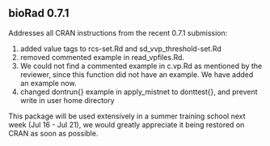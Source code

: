 ## bioRad 0.7.1 

Addresses all CRAN instructions from the recent 0.7.1 submission:

1. added value tags to rcs-set.Rd and sd_vvp_threshold-set.Rd
2. removed commented example in read_vpfiles.Rd.
3. We could not find a commented example in c.vp.Rd as mentioned by the reviewer, since this function did not have an example. We have added an example now.
4. changed dontrun{} example in apply_mistnet to donttest{}, and prevent write in user home directory

This package will be used extensively in a summer training school next week (Jul 16 - Jul 21), we would greatly appreciate it being restored on CRAN as soon as possible.
